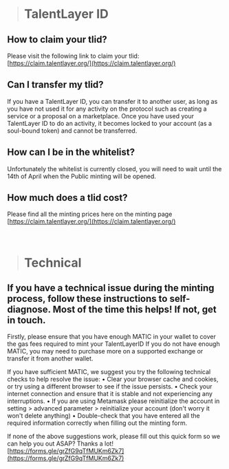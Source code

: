 > # TalentLayer ID

## How to claim your tlid?

Please visit the following link to claim your tlid: [https://claim.talentlayer.org/](https://claim.talentlayer.org/)

## Can I transfer my tlid?

If you have a TalentLayer ID, you can transfer it to another user, as long as you have not used it for any activity on the protocol such as creating a service or a proposal on a marketplace. Once you have used your TalentLayer ID to do an activity, it becomes locked to your account (as a soul-bound token) and cannot be transferred.

## How can I be in the whitelist?

Unfortunately the whitelist is currently closed, you will need to wait until the 14th of April when the Public minting will be opened.

## How much does a tlid cost?

Please find all the minting prices here on the minting page [https://claim.talentlayer.org/](https://claim.talentlayer.org/)

<br />

> # Technical

## If you have a technical issue during the minting process, follow these instructions to self-diagnose. Most of the time this helps! If not, get in touch.

Firstly, please ensure that you have enough MATIC in your wallet to cover the gas fees required to mint your TalentLayerID If you do not have enough MATIC, you may need to purchase more on a supported exchange or transfer it from another wallet.

If you have sufficient MATIC, we suggest you try the following technical checks to help resolve the issue:
• Clear your browser cache and cookies, or try using a different browser to see if the issue persists.
• Check your internet connection and ensure that it is stable and not experiencing any interruptions.
• If you are using Metamask please reinitialize the account in setting > advanced parameter > reinitialize your account (don't worry it won't delete anything)
• Double-check that you have entered all the required information correctly when filling out the minting form.

If none of the above suggestions work, please fill out this quick form so we can help you out ASAP? Thanks a lot!
[https://forms.gle/grZfG9qTfMUKm6Zk7](https://forms.gle/grZfG9qTfMUKm6Zk7)
